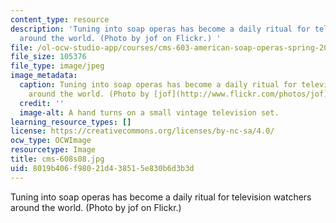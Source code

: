 ```yaml
---
content_type: resource
description: 'Tuning into soap operas has become a daily ritual for television watchers
  around the world. (Photo by jof on Flickr.) '
file: /ol-ocw-studio-app/courses/cms-603-american-soap-operas-spring-2008/8019b406f98021d438515e830b6d3b3d_cms-608s08.jpg
file_size: 105376
file_type: image/jpeg
image_metadata:
  caption: Tuning into soap operas has become a daily ritual for television watchers
    around the world. (Photo by [jof](http://www.flickr.com/photos/jof) on Flickr.)
  credit: ''
  image-alt: A hand turns on a small vintage television set.
learning_resource_types: []
license: https://creativecommons.org/licenses/by-nc-sa/4.0/
ocw_type: OCWImage
resourcetype: Image
title: cms-608s08.jpg
uid: 8019b406-f980-21d4-3851-5e830b6d3b3d
---
```

Tuning into soap operas has become a daily ritual for television watchers around the world. (Photo by jof on Flickr.) 